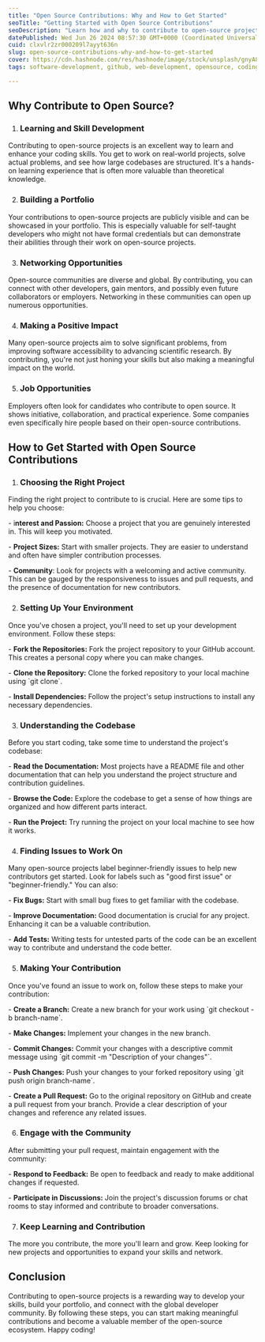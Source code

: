 ```yaml
---
title: "Open Source Contributions: Why and How to Get Started"
seoTitle: "Getting Started with Open Source Contributions"
seoDescription: "Learn how and why to contribute to open-source projects for skill development, networking, job opportunities, and making a positive impact"
datePublished: Wed Jun 26 2024 08:57:30 GMT+0000 (Coordinated Universal Time)
cuid: clxvlr2zr000209l7ayyt636n
slug: open-source-contributions-why-and-how-to-get-started
cover: https://cdn.hashnode.com/res/hashnode/image/stock/unsplash/gnyA8vd3Otc/upload/96520f23ef2c532e0674fbd350ab2ad6.jpeg
tags: software-development, github, web-development, opensource, coding, beginners, self-taught-developer, programming-tips, beginners-learningtocode-100daysofcode, developer-tips, open-source-community, open-source-contribution, tech-community

---
```


## Why Contribute to Open Source?

1. ### Learning and Skill Development
    

Contributing to open-source projects is an excellent way to learn and enhance your coding skills. You get to work on real-world projects, solve actual problems, and see how large codebases are structured. It's a hands-on learning experience that is often more valuable than theoretical knowledge.

2. ### **Building a Portfolio**
    

Your contributions to open-source projects are publicly visible and can be showcased in your portfolio. This is especially valuable for self-taught developers who might not have formal credentials but can demonstrate their abilities through their work on open-source projects.

3. ### Networking Opportunities
    

Open-source communities are diverse and global. By contributing, you can connect with other developers, gain mentors, and possibly even future collaborators or employers. Networking in these communities can open up numerous opportunities.

4. ### **Making a Positive Impact**
    

Many open-source projects aim to solve significant problems, from improving software accessibility to advancing scientific research. By contributing, you're not just honing your skills but also making a meaningful impact on the world.

5. ### **Job Opportunities**
    

Employers often look for candidates who contribute to open source. It shows initiative, collaboration, and practical experience. Some companies even specifically hire people based on their open-source contributions.

## How to Get Started with Open Source Contributions

1. ### Choosing the Right Project
    

Finding the right project to contribute to is crucial. Here are some tips to help you choose:

\- i**nterest and Passion:** Choose a project that you are genuinely interested in. This will keep you motivated.

\- **Project Sizes:** Start with smaller projects. They are easier to understand and often have simpler contribution processes.

\- **Community**: Look for projects with a welcoming and active community. This can be gauged by the responsiveness to issues and pull requests, and the presence of documentation for new contributors.

2. ### **Setting Up Your Environment**
    

Once you've chosen a project, you'll need to set up your development environment. Follow these steps:

\- **Fork the Repositories:** Fork the project repository to your GitHub account. This creates a personal copy where you can make changes.

\- **Clone the Repository:** Clone the forked repository to your local machine using \`git clone\`.

\- **Install Dependencies:** Follow the project's setup instructions to install any necessary dependencies.

3. ### Understanding the Codebase
    

Before you start coding, take some time to understand the project's codebase:

\- **Read the Documentation:** Most projects have a README file and other documentation that can help you understand the project structure and contribution guidelines.

\- **Browse the Code:** Explore the codebase to get a sense of how things are organized and how different parts interact.

\- **Run the Project:** Try running the project on your local machine to see how it works.

4. ### Finding Issues to Work On
    

Many open-source projects label beginner-friendly issues to help new contributors get started. Look for labels such as "good first issue" or "beginner-friendly." You can also:

\- **Fix Bugs:** Start with small bug fixes to get familiar with the codebase.

\- **Improve Documentation:** Good documentation is crucial for any project. Enhancing it can be a valuable contribution.

\- **Add Tests:** Writing tests for untested parts of the code can be an excellent way to contribute and understand the code better.

5. ### **Making Your Contribution**
    

Once you've found an issue to work on, follow these steps to make your contribution:

\- **Create a Branch:** Create a new branch for your work using \`git checkout -b branch-name\`.

\- **Make Changes:** Implement your changes in the new branch.

\- **Commit Changes:** Commit your changes with a descriptive commit message using \`git commit -m "Description of your changes"\`.

\- **Push Changes:** Push your changes to your forked repository using \`git push origin branch-name\`.

\- **Create a Pull Request:** Go to the original repository on GitHub and create a pull request from your branch. Provide a clear description of your changes and reference any related issues.

6. ### **Engage with the Community**
    

After submitting your pull request, maintain engagement with the community:

\- **Respond to Feedback:** Be open to feedback and ready to make additional changes if requested.

\- **Participate in Discussions:** Join the project's discussion forums or chat rooms to stay informed and contribute to broader conversations.

7. ### **Keep Learning and Contribution**
    

The more you contribute, the more you'll learn and grow. Keep looking for new projects and opportunities to expand your skills and network.

## Conclusion

Contributing to open-source projects is a rewarding way to develop your skills, build your portfolio, and connect with the global developer community. By following these steps, you can start making meaningful contributions and become a valuable member of the open-source ecosystem. Happy coding!